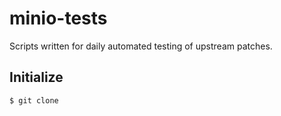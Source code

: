 # minio-tests
Scripts written for daily automated testing of upstream patches.

## Initialize

```
$ git clone 
```